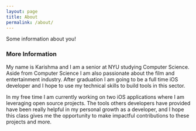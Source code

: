 ```yaml
---
layout: page
title: About
permalink: /about/
---
```


Some information about you!

### More Information

My name is Karishma and I am a senior at NYU studying Computer Science. Aside from Computer Science I am also passionate about the film and entertainment industry. After graduation I am going to be a full time iOS developer and I hope to use my technical skills to build tools in this sector. 

In my free time I am currently working on two iOS applications where I am leveraging open source projects. The tools others developers have provided have been really helpful in my personal growth as a developer, and I hope this class gives me the opportunity to make impactful contributions to these projects and more.  

